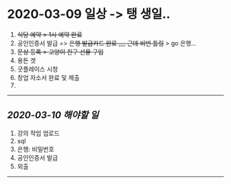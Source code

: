 # 2020-03-09 일상 -> 탱 생일..

1. ~~식당 예약 > 1시 예약 완료~~
2. 공인인증서 발급 => ~~은행 발급카드 완료 ,,,, 근데 비번 틀림~~ > go 은행...
3. ~~문상 등록 > 고양이 친구 선물 구입~~
4. 용돈 겟
5. 굿플레이스 시청
6. 창업 자소서 완료 및 제출
7. 
-----------------------------------
## *2020-03-10 해야할 일*
1. 강의 작업 업로드
2. sql
3. 은행: 비밀번호 
4. 공인인증서 발급
5. 외출
------------